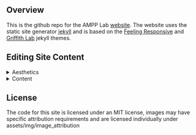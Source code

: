 ## Overview

This is the github repo for the AMPP Lab [website](https://ampp-lab.github.io/lab-website-home). The website uses the static site generator [jekyll](https://jekyllrb.com/) and is based on the [Feeling Responsive](https://github.com/Phlow/feeling-responsive) and [Griffith Lab](https://griffithlab.org/) jekyll themes.

## Editing Site Content 

<details>
<summary>Aesthetics</summary>
  
<br>
  <strong> Team Headshots </strong>
<br>
  :file_folder: <strong>assets</strong> &rarr; :file_folder: <strong>img</strong> &rarr; :file_folder: <strong>team</strong>
  
<br>
  <strong> Lab News </strong>
<br>
  :file_folder: <strong>_posts</strong>  

<br>
  <strong> Site Header Images & Logos </strong>
<br>
  :file_folder: <strong>images</strong>  
  
</details>

<details>
<summary>Content</summary>

</details>

## License

The code for this site is licensed under an MIT license, images may have specific attribution requirements and are licensed individually under assets/img/image_attribution
